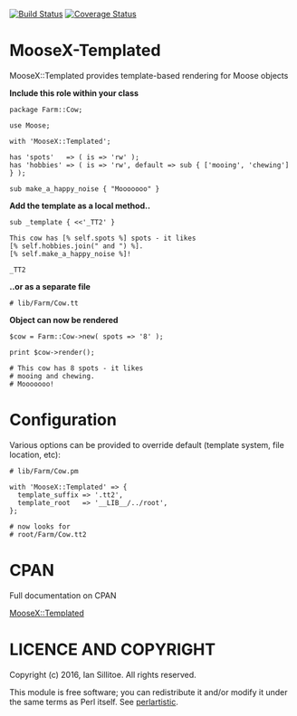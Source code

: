
[![Build Status](https://travis-ci.org/sillitoe/moosex-templated.svg?branch=master)](https://travis-ci.org/sillitoe/moosex-templated)
[![Coverage Status](https://coveralls.io/repos/sillitoe/moosex-templated/badge.png?branch=master)](https://coveralls.io/r/sillitoe/moosex-templated?branch=master)

MooseX-Templated
=================

MooseX::Templated provides template-based rendering for Moose objects

**Include this role within your class**

    package Farm::Cow;

    use Moose;

    with 'MooseX::Templated';

    has 'spots'   => ( is => 'rw' );
    has 'hobbies' => ( is => 'rw', default => sub { ['mooing', 'chewing'] } );

    sub make_a_happy_noise { "Mooooooo" }

**Add the template as a local method..**

    sub _template { <<'_TT2' }

    This cow has [% self.spots %] spots - it likes
    [% self.hobbies.join(" and ") %].
    [% self.make_a_happy_noise %]!

    _TT2

**..or as a separate file**

    # lib/Farm/Cow.tt

**Object can now be rendered**

    $cow = Farm::Cow->new( spots => '8' );

    print $cow->render();

    # This cow has 8 spots - it likes
    # mooing and chewing.
    # Mooooooo!

# Configuration

Various options can be provided to override default (template system, file location, etc):

    # lib/Farm/Cow.pm

    with 'MooseX::Templated' => {
      template_suffix => '.tt2',
      template_root   => '__LIB__/../root',
    };

    # now looks for
    # root/Farm/Cow.tt2

# CPAN

Full documentation on CPAN

[MooseX::Templated](https://metacpan.org/pod/MooseX::Templated)

# LICENCE AND COPYRIGHT

Copyright (c) 2016, Ian Sillitoe. All rights reserved.

This module is free software; you can redistribute it and/or
modify it under the same terms as Perl itself. See [perlartistic](https://metacpan.org/pod/perlartistic).
